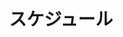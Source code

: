 ---
title: "スケジュール"
layout: cv
actions:
  - label: "Download as PDF"
    icon: pdf
    url: "#pdf-asset"
---